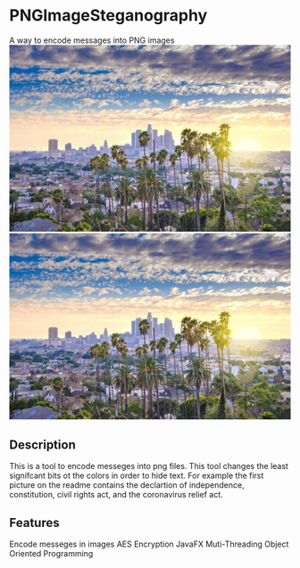 # PNGImageSteganography
A way to encode messages into PNG images
![](PNGImages/Los-Angeles-downtown-1036337124_1259x836Output.png)
![](PNGImages/Los-Angeles-downtown-1036337124_1259x836.jpeg)
## Description
This is a tool to encode messeges into png files. This tool changes the least signifcant bits ot the colors in order to hide text. For example the first picture on the readme contains the declartion of independence, constitution, civil rights act, and the coronavirus relief act.
## Features
Encode messeges in images 
AES Encryption
JavaFX
Muti-Threading
Object Oriented Programming
